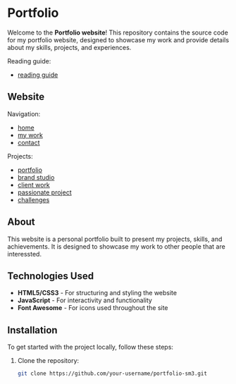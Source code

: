# Portfolio

Welcome to the **Portfolio website**! 
This repository contains the source code for my portfolio website, designed to showcase my work and provide details about my skills, projects, and experiences.

Reading guide:
- [reading guide](https://sanderdehaar.github.io/portfolio-sm3/assets/images//projects//portfolio_abstract/portfolio_abstract2.pdf)

## Website

Navigation:
- [home](https://sanderdehaar.github.io/portfolio-sm3/)
- [my work](https://sanderdehaar.github.io/portfolio-sm3/#hero-work)
- [contact](https://sanderdehaar.github.io/portfolio-sm3/#hero-contact)

Projects:
- [portfolio](https://sanderdehaar.github.io/portfolio-sm3/work.html?name=portfolio)
- [brand studio](https://sanderdehaar.github.io/portfolio-sm3/work.html?name=brand%20studio)
- [client work](https://sanderdehaar.github.io/portfolio-sm3/work.html?name=customer)
- [passionate project](https://sanderdehaar.github.io/portfolio-sm3/)
- [challenges](https://sanderdehaar.github.io/portfolio-sm3/work.html?name=challenges)

## About

This website is a personal portfolio built to present my projects, skills, and achievements.
It is designed to showcase my work to other people that are interessted.

## Technologies Used

- **HTML5/CSS3** - For structuring and styling the website
- **JavaScript** - For interactivity and functionality
- **Font Awesome** - For icons used throughout the site

## Installation

To get started with the project locally, follow these steps:

1. Clone the repository:
   ```bash
   git clone https://github.com/your-username/portfolio-sm3.git
